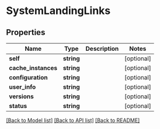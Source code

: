 # SystemLandingLinks

## Properties
Name | Type | Description | Notes
------------ | ------------- | ------------- | -------------
**self** | **string** |  | [optional] 
**cache_instances** | **string** |  | [optional] 
**configuration** | **string** |  | [optional] 
**user_info** | **string** |  | [optional] 
**versions** | **string** |  | [optional] 
**status** | **string** |  | [optional] 

[[Back to Model list]](../README.md#documentation-for-models) [[Back to API list]](../README.md#documentation-for-api-endpoints) [[Back to README]](../README.md)


